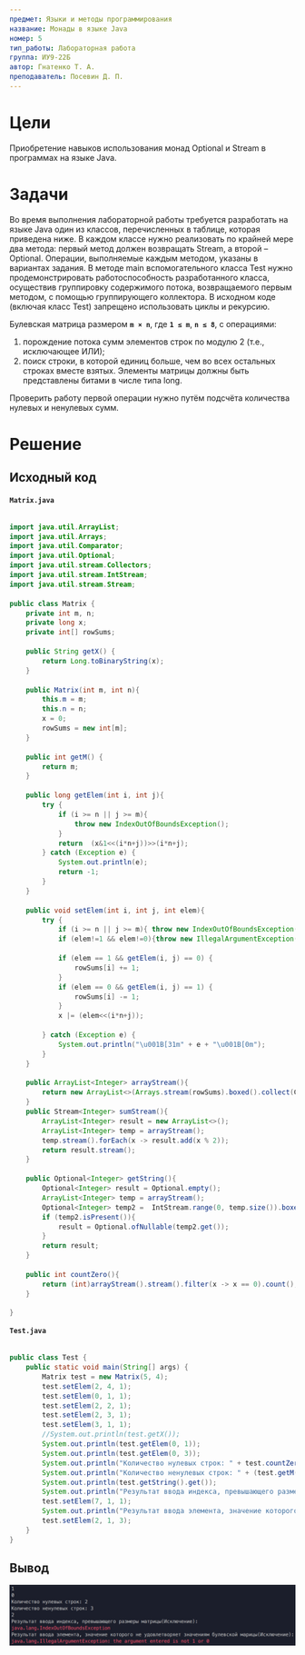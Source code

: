 ```yaml
---
предмет: Языки и методы программирования
название: Монады в языке Java
номер: 5
тип_работы: Лабораторная работа
группа: ИУ9-22Б
автор: Гнатенко Т. А.
преподаватель: Посевин Д. П.
---
```


# Цели

Приобретение навыков использования монад Optional и Stream в программах на языке Java.

# Задачи

Во время выполнения лабораторной работы требуется разработать на языке Java один из классов, перечисленных в таблице, которая приведена ниже. 
	В каждом классе нужно реализовать по крайней мере два метода: первый метод должен возвращать Stream, а второй – Optional. Операции, выполняемые каждым методом, указаны в вариантах задания. 
	В методе main вспомогательного класса Test нужно продемонстрировать работоспособность разработанного класса, осуществив группировку содержимого потока, возвращаемого первым методом, с помощью группирующего коллектора. 
	В исходном коде (включая класс Test) запрещено использовать циклы и рекурсию.  

Булевская матрица размером **`m × n`**, где **`1 ≤ m`**, **`n ≤ 8`**, с операциями: 

1. порождение потока сумм элементов строк по модулю 2 (т.е., исключающее ИЛИ); 
2. поиск строки, в которой единиц больше, чем во всех остальных строках вместе взятых. Элементы матрицы должны быть представлены битами в числе типа long. 

Проверить работу первой операции нужно путём подсчёта количества нулевых и ненулевых сумм. 

# Решение

## Исходный код

**`Matrix.java`**

```java

import java.util.ArrayList;
import java.util.Arrays;
import java.util.Comparator;
import java.util.Optional;
import java.util.stream.Collectors;
import java.util.stream.IntStream;
import java.util.stream.Stream;

public class Matrix {
    private int m, n;
    private long x;
    private int[] rowSums;

    public String getX() {
        return Long.toBinaryString(x);
    }

    public Matrix(int m, int n){
        this.m = m;
        this.n = n;
        x = 0;
        rowSums = new int[m];
    }

    public int getM() {
        return m;
    }

    public long getElem(int i, int j){
        try {
            if (i >= n || j >= m){
                throw new IndexOutOfBoundsException();
            }
            return  (x&1<<(i*n+j))>>(i*n+j);
        } catch (Exception e) {
            System.out.println(e);
            return -1;
        }
    }

    public void setElem(int i, int j, int elem){
        try {
            if (i >= n || j >= m){ throw new IndexOutOfBoundsException();}
            if (elem!=1 && elem!=0){throw new IllegalArgumentException("the argument entered is not 1 or 0");}

            if (elem == 1 && getElem(i, j) == 0) {
                rowSums[i] += 1;
            }
            if (elem == 0 && getElem(i, j) == 1) {
                rowSums[i] -= 1;
            }
            x |= (elem<<(i*n+j));
            
        } catch (Exception e) {
            System.out.println("\u001B[31m" + e + "\u001B[0m");
        }
    }

    public ArrayList<Integer> arrayStream(){
        return new ArrayList<>(Arrays.stream(rowSums).boxed().collect(Collectors.toList()));
    }
    public Stream<Integer> sumStream(){
        ArrayList<Integer> result = new ArrayList<>();
        ArrayList<Integer> temp = arrayStream();
        temp.stream().forEach(x -> result.add(x % 2));
        return result.stream();
    }

    public Optional<Integer> getString(){
        Optional<Integer> result = Optional.empty();
        ArrayList<Integer> temp = arrayStream();
        Optional<Integer> temp2 =  IntStream.range(0, temp.size()).boxed().max(Comparator.comparing(temp::get));
        if (temp2.isPresent()){
            result = Optional.ofNullable(temp2.get());
        }
        return result;
    }

    public int countZero(){
        return (int)arrayStream().stream().filter(x -> x == 0).count();
    }

}

```

**`Test.java`**

```java

public class Test {
    public static void main(String[] args) {
        Matrix test = new Matrix(5, 4);
        test.setElem(2, 4, 1);
        test.setElem(0, 1, 1);
        test.setElem(2, 2, 1);
        test.setElem(2, 3, 1);
        test.setElem(3, 1, 1);
        //System.out.println(test.getX());
        System.out.println(test.getElem(0, 1));
        System.out.println(test.getElem(0, 3));
        System.out.println("Количество нулевых строк: " + test.countZero());
        System.out.println("Количество ненулевых строк: " + (test.getM() - test.countZero()));
        System.out.println(test.getString().get());
        System.out.println("Результат ввода индекса, превышающего размеры матрицы(Исключение):");
        test.setElem(7, 1, 1);
        System.out.println("Результат ввода элемента, значение которого не удовлетворяет значениям булевской марицы(Исключение):");
        test.setElem(2, 1, 3);
    }
}

```
## Вывод

![Терминал](pics/java_lab5.png)